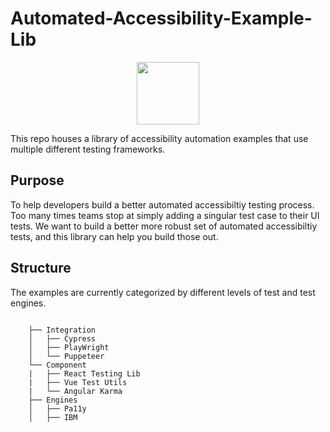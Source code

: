 # Automated-Accessibility-Example-Lib
<p align="center">
<img src="[https://cdn-icons-png.flaticon.com/512/1512/1512642.png](https://t4.ftcdn.net/jpg/05/99/53/89/360_F_599538928_9YqKh2qFtuVUEmy7DE8le5XgXN6acuoS.jpg)" height="100px" width="100px" alt="" />
</p>

This repo houses a library of accessibility automation examples that use multiple different testing frameworks.

## Purpose

To help developers build a better automated accessibiltiy testing process. Too many times teams stop at simply adding a singular test 
case to their UI tests. We want to build a better more robust set of automated accessibiltiy tests, and this library can help you build those out. 

## Structure

The examples are currently categorized by different levels of test and test engines. 

```

    ├── Integration            
    │   ├── Cypress            
    │   ├── PlayWright         
    │   └── Puppeteer          
    └── Component
    |   ├── React Testing Lib      
    |   ├── Vue Test Utils         
    |   └── Angular Karma
    ├── Engines         
    │   ├── Pa11y           
    │   ├── IBM       
    
```
